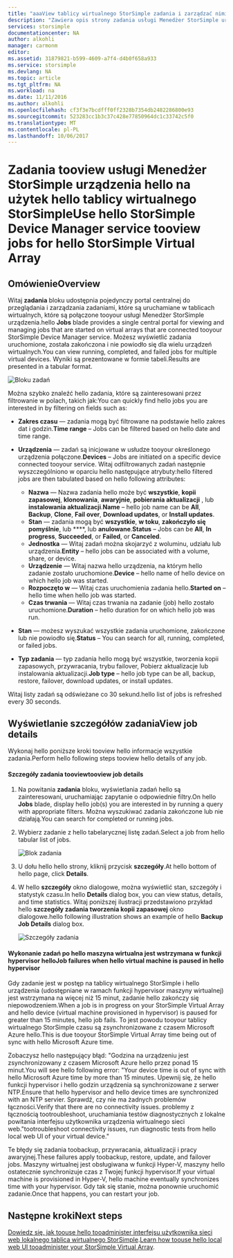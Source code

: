 ```yaml
---
title: "aaaView tablicy wirtualnego StorSimple zadania i zarządzać nimi | Dokumentacja firmy Microsoft"
description: "Zawiera opis strony zadania usługi Menedżer StorSimple urządzenia hello i w jaki sposób toouse go tootrack ostatnie i bieżącego zadania dla hello tablicy wirtualne StorSimple."
services: storsimple
documentationcenter: NA
author: alkohli
manager: carmonm
editor: 
ms.assetid: 31879821-b599-4609-a7f4-d4b0f658a933
ms.service: storsimple
ms.devlang: NA
ms.topic: article
ms.tgt_pltfrm: NA
ms.workload: na
ms.date: 11/11/2016
ms.author: alkohli
ms.openlocfilehash: cf3f3e7bcdfff0ff2328b7354db2482286800e93
ms.sourcegitcommit: 523283cc1b3c37c428e77850964dc1c33742c5f0
ms.translationtype: MT
ms.contentlocale: pl-PL
ms.lasthandoff: 10/06/2017
---
```

# <a name="use-hello-storsimple-device-manager-service-tooview-jobs-for-hello-storsimple-virtual-array"></a><span data-ttu-id="eac9e-103">Zadania tooview usługi Menedżer StorSimple urządzenia hello na użytek hello tablicy wirtualnego StorSimple</span><span class="sxs-lookup"><span data-stu-id="eac9e-103">Use hello StorSimple Device Manager service tooview jobs for hello StorSimple Virtual Array</span></span>
## <a name="overview"></a><span data-ttu-id="eac9e-104">Omówienie</span><span class="sxs-lookup"><span data-stu-id="eac9e-104">Overview</span></span>
<span data-ttu-id="eac9e-105">Witaj **zadania** bloku udostępnia pojedynczy portal centralnej do przeglądania i zarządzania zadaniami, które są uruchamiane w tablicach wirtualnych, które są połączone tooyour usługi Menedżer StorSimple urządzenia.</span><span class="sxs-lookup"><span data-stu-id="eac9e-105">hello **Jobs** blade provides a single central portal for viewing and managing jobs that are started on virtual arrays that are connected tooyour StorSimple Device Manager service.</span></span> <span data-ttu-id="eac9e-106">Możesz wyświetlić zadania uruchomione, została zakończona i nie powiodło się dla wielu urządzeń wirtualnych.</span><span class="sxs-lookup"><span data-stu-id="eac9e-106">You can view running, completed, and failed jobs for multiple virtual devices.</span></span> <span data-ttu-id="eac9e-107">Wyniki są prezentowane w formie tabeli.</span><span class="sxs-lookup"><span data-stu-id="eac9e-107">Results are presented in a tabular format.</span></span>

![Bloku zadań](./media/storsimple-virtual-array-manage-jobs/ova-jobs-blade.png)

<span data-ttu-id="eac9e-109">Można szybko znaleźć hello zadania, które są zainteresowani przez filtrowanie w polach, takich jak:</span><span class="sxs-lookup"><span data-stu-id="eac9e-109">You can quickly find hello jobs you are interested in by filtering on fields such as:</span></span>

* <span data-ttu-id="eac9e-110">**Zakres czasu** — zadania mogą być filtrowane na podstawie hello zakres dat i godzin.</span><span class="sxs-lookup"><span data-stu-id="eac9e-110">**Time range** – Jobs can be filtered based on hello date and time range.</span></span>
* <span data-ttu-id="eac9e-111">**Urządzenia** — zadań są inicjowane w usłudze tooyour określonego urządzenia połączone.</span><span class="sxs-lookup"><span data-stu-id="eac9e-111">**Devices** – Jobs are initiated on a specific device connected tooyour service.</span></span> <span data-ttu-id="eac9e-112">Witaj odfiltrowanych zadań następnie wyszczególniono w oparciu hello następujące atrybuty:</span><span class="sxs-lookup"><span data-stu-id="eac9e-112">hello filtered jobs are then tabulated based on hello following attributes:</span></span>
  
  * <span data-ttu-id="eac9e-113">**Nazwa** — Nazwa zadania hello może być **wszystkie**, **kopii zapasowej**, **klonowania**, **awaryjnie**, **pobierania aktualizacji** , lub **instalowania aktualizacji**.</span><span class="sxs-lookup"><span data-stu-id="eac9e-113">**Name** – hello job name can be **All**, **Backup**, **Clone**, **Fail over**, **Download updates**, or **Install updates**.</span></span>
  * <span data-ttu-id="eac9e-114">**Stan** — zadania mogą być **wszystkie**, **w toku**, **zakończyło się pomyślnie**, lub ****, lub **anulowane**.</span><span class="sxs-lookup"><span data-stu-id="eac9e-114">**Status** – Jobs can be **All**, **In progress**, **Succeeded**, or **Failed**, or **Canceled**.</span></span>
  * <span data-ttu-id="eac9e-115">**Jednostka** — Witaj zadań można skojarzyć z woluminu, udziału lub urządzenia.</span><span class="sxs-lookup"><span data-stu-id="eac9e-115">**Entity** – hello jobs can be associated with a volume, share, or device.</span></span>
  * <span data-ttu-id="eac9e-116">**Urządzenie** — Witaj nazwa hello urządzenia, na którym hello zadanie zostało uruchomione.</span><span class="sxs-lookup"><span data-stu-id="eac9e-116">**Device** – hello name of hello device on which hello job was started.</span></span>
  * <span data-ttu-id="eac9e-117">**Rozpoczęto w** — Witaj czas uruchomienia zadania hello.</span><span class="sxs-lookup"><span data-stu-id="eac9e-117">**Started on** – hello time when hello job was started.</span></span>
  * <span data-ttu-id="eac9e-118">**Czas trwania** — Witaj czas trwania na zadanie (job) hello zostało uruchomione.</span><span class="sxs-lookup"><span data-stu-id="eac9e-118">**Duration** – hello duration for on which hello job was run.</span></span>
* <span data-ttu-id="eac9e-119">**Stan** — możesz wyszukać wszystkie zadania uruchomione, zakończone lub nie powiodło się.</span><span class="sxs-lookup"><span data-stu-id="eac9e-119">**Status** – You can search for all, running, completed, or failed jobs.</span></span>
* <span data-ttu-id="eac9e-120">**Typ zadania** — typ zadania hello mogą być wszystkie, tworzenia kopii zapasowych, przywracania, trybu failover, Pobierz aktualizacje lub instalowania aktualizacji.</span><span class="sxs-lookup"><span data-stu-id="eac9e-120">**Job type** – hello job type can be all, backup, restore, failover, download updates, or install updates.</span></span>

<span data-ttu-id="eac9e-121">Witaj listy zadań są odświeżane co 30 sekund.</span><span class="sxs-lookup"><span data-stu-id="eac9e-121">hello list of jobs is refreshed every 30 seconds.</span></span>

## <a name="view-job-details"></a><span data-ttu-id="eac9e-122">Wyświetlanie szczegółów zadania</span><span class="sxs-lookup"><span data-stu-id="eac9e-122">View job details</span></span>
<span data-ttu-id="eac9e-123">Wykonaj hello poniższe kroki tooview hello informacje wszystkie zadania.</span><span class="sxs-lookup"><span data-stu-id="eac9e-123">Perform hello following steps tooview hello details of any job.</span></span>

#### <a name="tooview-job-details"></a><span data-ttu-id="eac9e-124">Szczegóły zadania tooview</span><span class="sxs-lookup"><span data-stu-id="eac9e-124">tooview job details</span></span>
1. <span data-ttu-id="eac9e-125">Na powitania **zadania** bloku, wyświetlania zadań hello są zainteresowani, uruchamiając zapytanie o odpowiednie filtry.</span><span class="sxs-lookup"><span data-stu-id="eac9e-125">On hello **Jobs** blade, display hello job(s) you are interested in by running a query with appropriate filters.</span></span> <span data-ttu-id="eac9e-126">Można wyszukiwać zadania zakończone lub nie działają.</span><span class="sxs-lookup"><span data-stu-id="eac9e-126">You can search for completed or running jobs.</span></span>
2. <span data-ttu-id="eac9e-127">Wybierz zadanie z hello tabelarycznej listę zadań.</span><span class="sxs-lookup"><span data-stu-id="eac9e-127">Select a job from hello tabular list of jobs.</span></span>
   
    ![Blok zadania](./media/storsimple-virtual-array-manage-jobs/ova-jobs-blade.png)
3. <span data-ttu-id="eac9e-129">U dołu hello hello strony, kliknij przycisk **szczegóły**.</span><span class="sxs-lookup"><span data-stu-id="eac9e-129">At hello bottom of hello page, click **Details**.</span></span>
4. <span data-ttu-id="eac9e-130">W hello **szczegóły** okno dialogowe, można wyświetlić stan, szczegóły i statystyk czasu.</span><span class="sxs-lookup"><span data-stu-id="eac9e-130">In hello **Details** dialog box, you can view status, details, and time statistics.</span></span> <span data-ttu-id="eac9e-131">Witaj poniższej ilustracji przedstawiono przykład hello **szczegóły zadania tworzenia kopii zapasowej** okno dialogowe.</span><span class="sxs-lookup"><span data-stu-id="eac9e-131">hello following illustration shows an example of hello **Backup Job Details** dialog box.</span></span>
   
    ![Szczegóły zadania](./media/storsimple-virtual-array-manage-jobs/ova-jobs-details.png)

#### <a name="job-failures-when-hello-virtual-machine-is-paused-in-hello-hypervisor"></a><span data-ttu-id="eac9e-133">Wykonanie zadań po hello maszyna wirtualna jest wstrzymana w funkcji hypervisor hello</span><span class="sxs-lookup"><span data-stu-id="eac9e-133">Job failures when hello virtual machine is paused in hello hypervisor</span></span>
<span data-ttu-id="eac9e-134">Gdy zadanie jest w postęp na tablicy wirtualnego StorSimple i hello urządzenia (udostępniane w ramach funkcji hypervisor maszyny wirtualnej) jest wstrzymana na więcej niż 15 minut, zadanie hello zakończy się niepowodzeniem.</span><span class="sxs-lookup"><span data-stu-id="eac9e-134">When a job is in progress on your StorSimple Virtual Array and hello device (virtual machine provisioned in hypervisor) is paused for greater than 15 minutes, hello job fails.</span></span> <span data-ttu-id="eac9e-135">To jest powodu tooyour tablicy wirtualnego StorSimple czasu są zsynchronizowane z czasem Microsoft Azure hello.</span><span class="sxs-lookup"><span data-stu-id="eac9e-135">This is due tooyour StorSimple Virtual Array time being out of sync with hello Microsoft Azure time.</span></span> 

<span data-ttu-id="eac9e-136">Zobaczysz hello następujący błąd: "Godzina na urządzeniu jest zsynchronizowany z czasem Microsoft Azure hello przez ponad 15 minut.</span><span class="sxs-lookup"><span data-stu-id="eac9e-136">You will see hello following error: "Your device time is out of sync with hello Microsoft Azure time by more than 15 minutes.</span></span> <span data-ttu-id="eac9e-137">Upewnij się, że hello funkcji hypervisor i hello godzin urządzenia są synchronizowane z serwer NTP.</span><span class="sxs-lookup"><span data-stu-id="eac9e-137">Ensure that hello hypervisor and hello device times are synchronized with an NTP servier.</span></span> <span data-ttu-id="eac9e-138">Sprawdź, czy nie ma żadnych problemów łączności.</span><span class="sxs-lookup"><span data-stu-id="eac9e-138">Verify that there are no connectivity issues.</span></span> <span data-ttu-id="eac9e-139">problemy z łącznością tootroubleshoot, uruchamiania testów diagnostycznych z lokalne powitania interfejsu użytkownika urządzenia wirtualnego sieci web."</span><span class="sxs-lookup"><span data-stu-id="eac9e-139">tootroubleshoot connectivity issues, run diagnostic tests from hello local web UI of your virtual device."</span></span>

<span data-ttu-id="eac9e-140">Te błędy się zadania toobackup, przywracania, aktualizacji i pracy awaryjnej.</span><span class="sxs-lookup"><span data-stu-id="eac9e-140">These failures apply toobackup, restore, update, and failover jobs.</span></span> <span data-ttu-id="eac9e-141">Maszyny wirtualnej jest obsługiwana w funkcji Hyper-V, maszyny hello ostatecznie synchronizuje czas z Twojej funkcji hypervisor.</span><span class="sxs-lookup"><span data-stu-id="eac9e-141">If your virtual machine is provisioned in Hyper-V, hello machine eventually synchronizes time with your hypervisor.</span></span> <span data-ttu-id="eac9e-142">Gdy tak się stanie, można ponownie uruchomić zadanie.</span><span class="sxs-lookup"><span data-stu-id="eac9e-142">Once that happens, you can restart your job.</span></span>

## <a name="next-steps"></a><span data-ttu-id="eac9e-143">Następne kroki</span><span class="sxs-lookup"><span data-stu-id="eac9e-143">Next steps</span></span>
<span data-ttu-id="eac9e-144">[Dowiedz się, jak toouse hello tooadminister interfejsu użytkownika sieci web lokalnego tablica wirtualnego StorSimple](storsimple-ova-web-ui-admin.md).</span><span class="sxs-lookup"><span data-stu-id="eac9e-144">[Learn how toouse hello local web UI tooadminister your StorSimple Virtual Array](storsimple-ova-web-ui-admin.md).</span></span>

